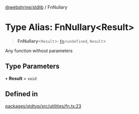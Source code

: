 [@webshrine/stdlib](../globals.md) / FnNullary

# Type Alias: FnNullary\<Result\>

> **FnNullary**\<`Result`\>: [`Fn`](Fn.md)\<`undefined`, `Result`\>

Any function without parameters

## Type Parameters

• **Result** = `void`

## Defined in

[packages/stdtyp/src/utilities/fn.ts:23](https://github.com/webshrine/webshrine/blob/0e16c5948921e0c95cce645760c4a8b0855b196b/packages/stdtyp/src/utilities/fn.ts#L23)
